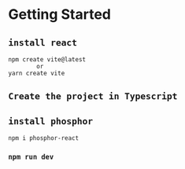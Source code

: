 # Getting Started

## `install react`
    npm create vite@latest 
            or 
    yarn create vite

## `Create the project in Typescript`

## `install phosphor`
    npm i phosphor-react

### `npm run dev`


